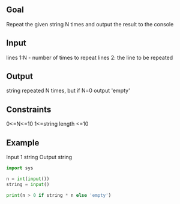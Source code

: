 ## Goal

Repeat the given string N times and output the result to the console

## Input
lines 1:N - number of times to repeat
lines 2: the line to be repeated

## Output
string repeated N times, but if N=0 output 'empty'

## Constraints
0<=N<=10
1<=string length <=10

## Example
Input
1
string
Output
string

```py
import sys

n = int(input())
string = input()

print(n > 0 if string * n else 'empty')
```